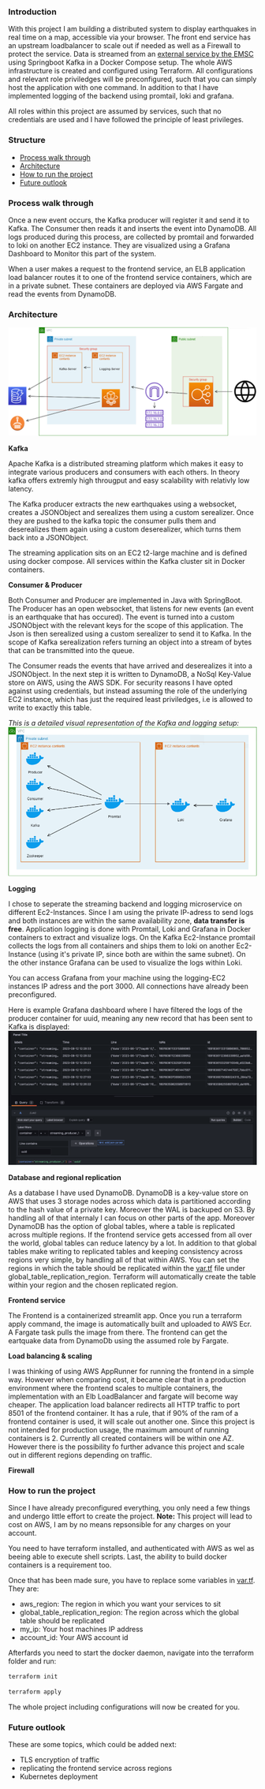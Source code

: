 ### Introduction 

With this project I am building a distributed system to display earthquakes in real time on a map, accessible via your browser. The front end service has an upstream loadbalancer to scale out if needed as well as a Firewall to protect the service. Data is streamed from an [external service by the EMSC](https://www.seismicportal.eu/realtime.html) using Springboot Kafka in a Docker Compose setup. The whole AWS infrastructure is created and configured using Terraform. All configurations and relevant role priviledges will be preconfigured, such that you can simply host the application with one command. In addition to that I have implemented logging of the backend using promtail, loki and grafana.  

All roles within this project are assumed by services, such that no credentials are used and I have followed the principle of least privileges. 

### Structure 

- [Process walk through](#process-walk-through) 
- [Architecture](#architecture)
- [How to run the project](#how-to-run-the-project)
- [Future outlook](#future-outlook)

### Process walk through 

Once a new event occurs, the Kafka producer will register it and send it to Kafka. The Consumer then reads it and inserts the event into DynamoDB. All logs produced during this process, are collected by promtail and forwarded to loki on another EC2 instance. They are visualized using a Grafana Dashboard to Monitor this part of the system. 

When a user makes a request to the frontend service, an ELB application load balancer routes it to one of the frontend service containers, which are in a private subnet. These containers are deployed via AWS Fargate and read the events from DynamoDB. 

### Architecture

![](./.images/architecture.png)

__Kafka__ 

Apache Kafka is a distributed streaming platform which makes it easy to integrate various producers and consumers with each others. In theory kafka offers extremly high througput and easy scalability with relativly low latency.

The Kafka producer extracts the new earthquakes using a websocket, creates a JSONObject and serealizes them using a custom serealizer. Once they are pushed to the kafka topic the consumer pulls them and deserealizes them again using a custom deserealizer, which turns them back into a JSONObject. 

The streaming application sits on an EC2 t2-large machine and is defined using docker compose. All services within the Kafka cluster sit in Docker containers. 


__Consumer & Producer__

Both Consumer and Producer are implemented in Java with SpringBoot. 
The Producer has an open websocket, that listens for new events (an event is an earthquake that has occured). The event is turned into a custom JSONObject with the relevant keys for the scope of this application. The Json is then serealized using a custom serealizer to send it to Kafka. In the scope of Kafka serealization refers turning an object into a stream of bytes that can be transmitted into the queue. 

The Consumer reads the events that have arrived and deserealizes it into a JSONObject. In the next step it is written to DynamoDB, a NoSql Key-Value store on AWS, using the AWS SDK. For security reasons I have opted against using credentials, but instead assuming the role of the underlying EC2 instance, which has just the required least priviledges, i.e is allowed to write to exactly this table. 

*This is a detailed visual representation of the Kafka and logging setup:*
![](./.images/ec2_services.png)

__Logging__ 

I chose to seperate the streaming backend and logging microservice on different Ec2-Instances. Since I am using the private IP-adress to send logs and both instances are within the same availability zone, __data transfer is free__. 
Application logging is done with Promtail, Loki and Grafana in Docker containers to extract and visualize logs.
On the Kafka Ec2-Instance promtail collects the logs from all containers and ships them to loki on another Ec2-Instance (using it's private IP, since both are within the same subnet). On the other instance Grafana can be used to visualize the logs within Loki.

You can access Grafana from your machine using the logging-EC2 instances IP adress and the port 3000. All connections have already been preconfigured. 

Here is example Grafana dashboard where I have filtered the logs of the producer container for uuid, meaning any new record that has been sent to Kafka is displayed:
![](./.images/grafana.png)

__Database and regional replication__

As a database I have used DynamoDB. DynamoDB is a key-value store on AWS that uses 3 storage nodes across which data is partitioned according to the hash value of a private key. Moreover the WAL is backuped on S3. By handling all of that internaly I can focus on other parts of the app. Moreover DynamoDB  has the option of global tables, where a table is replicated across multiple regions. If the frontend service gets accessed from all over the world, global tables can reduce latency by a lot. In addition to that global tables make writing to replicated tables and keeping consistency across regions very simple, by handling all of that within AWS.
You can set the regions in which the table should be replicated within the [var.tf](./terraform/var.tf) file under global_table_replication_region. Terraform will automatically create the table within your region and the chosen replicated region.

__Frontend service__

The Frontend is a containerized streamlit app. Once you run a terraform apply command, the image is automatically built and uploaded to AWS Ecr. A Fargate task pulls the image from there. The frontend can get the eartquake data from DynamoDb using the assumed role by Fargate. 

__Load balancing & scaling__

I was thinking of using AWS AppRunner for running the frontend in a simple way. However when comparing cost, it became clear that in a production environment where the frontend scales to multiple containers, the implementation with an Elb LoadBalancer and fargate will become way cheaper. The application load balancer redirects all HTTP traffic to port 8501 of the frontend container. It has a rule, that if 90% of the ram of a frontend container is used, it will scale out another one. Since this project is not intended for production usage, the maximum amount of running containers is 2. Currently all created containers will be within one AZ. However there is the possibility fo further advance this project and scale out in different regions depending on traffic.  

__Firewall__



### How to run the project

Since I have already preconfigured everything, you only need a few things and undergo little effort to create the project. 
__Note:__ This project will lead to cost on AWS, I am by no means repsonsible for any charges on your account. 

You need to have terraform installed, and authenticated with AWS as wel as beeing able to execute shell scripts. Last, the ability to build docker containers is a requirement too. 

Once that has been made sure, you have to replace some variables in [var.tf](/terraform/var.tf). They are:

- aws_region: The region in which you want your services to sit
- global_table_replication_region: The region across which the global table should be replicated 
- my_ip: Your host machines IP address 
- account_id: Your AWS account id 

Afterfards you need to start the docker daemon, navigate into the terraform folder and run:
```bash
terraform init 
```

```bash
terraform apply 
```

The whole project including configurations will now be created for you. 

### Future outlook 

These are some topics, which could be added next:

- TLS encryption of traffic 
- replicating the frontend service across regions 
- Kubernetes deployment 